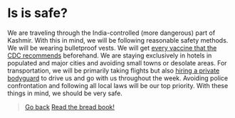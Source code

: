 # Is is safe?

We are traveling through the India-controlled (more dangerous) part of Kashmir. With this in mind, we will be following reasonable safety methods. We will be wearing bulletproof vests. We will get [every vaccine that the CDC recommends](https://wwwnc.cdc.gov/travel/destinations/traveler/none/pakistan?s_cid=ncezid-dgmq-travel-single-001) beforehand. We are staying exclusively in hotels in populated and major cities and avoiding small towns or desolate areas. For transportation, we will be primarily taking flights but also [hiring a private bodyguard](https://www.lasorsa.com/executive-protection-bodyguard-services/) to drive us and go with us throughout the week. Avoiding police confrontation and following all local laws will be our top priority. With these things in mind, we should be very safe.

> [Go back](.)
[Read the bread book!](https://thebreadbook.org/)
